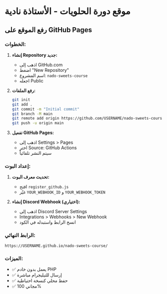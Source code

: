 # موقع دورة الحلويات - الأستاذة نادية

## رفع الموقع على GitHub Pages

### الخطوات:

1. **إنشاء Repository جديد:**
   - اذهب إلى GitHub.com
   - اضغط "New Repository"
   - اسم المشروع: `nado-sweets-course`
   - اجعله Public

2. **رفع الملفات:**
   ```bash
   git init
   git add .
   git commit -m "Initial commit"
   git branch -M main
   git remote add origin https://github.com/USERNAME/nado-sweets-course.git
   git push -u origin main
   ```

3. **تفعيل GitHub Pages:**
   - اذهب إلى Settings > Pages
   - اختر Source: GitHub Actions
   - سيتم النشر تلقائياً

### إعداد البوت:

1. **تحديث معرف البوت:**
   - افتح `register_github.js`
   - غيّر `YOUR_WEBHOOK_ID` و `YOUR_WEBHOOK_TOKEN`

2. **إنشاء Discord Webhook (اختياري):**
   - اذهب إلى Discord Server Settings
   - Integrations > Webhooks > New Webhook
   - انسخ الرابط واستبدله في الكود

### الرابط النهائي:
`https://USERNAME.github.io/nado-sweets-course/`

### الميزات:
- ✅ يعمل بدون خادم PHP
- ✅ إرسال للتيليجرام مباشرة
- ✅ حفظ محلي كنسخة احتياطية
- ✅ مجاني 100%